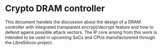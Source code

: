 # Crypto DRAM controller
This document handels the discussion about the design of a DRAM controller with integrated transparent
encrypt/decrypt feature and how to defend agains possible attack vectors.
The IP core arising from this work is intended to be used in upcoming SoCs and CPUs manufacturered
through the LibreSilicon project.
